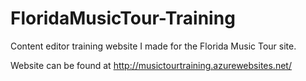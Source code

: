 # FloridaMusicTour-Training
Content editor training website I made for the Florida Music Tour site.

Website can be found at http://musictourtraining.azurewebsites.net/
